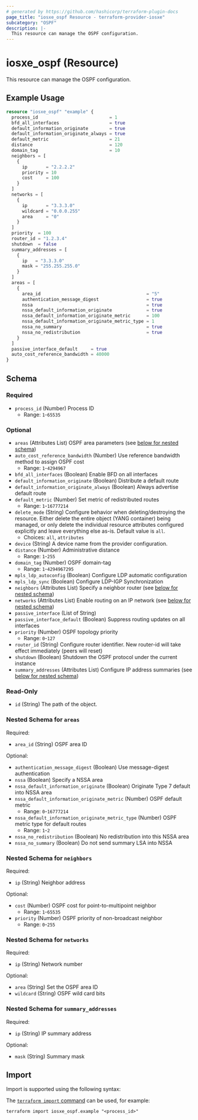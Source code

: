 ```yaml
---
# generated by https://github.com/hashicorp/terraform-plugin-docs
page_title: "iosxe_ospf Resource - terraform-provider-iosxe"
subcategory: "OSPF"
description: |-
  This resource can manage the OSPF configuration.
---
```


# iosxe_ospf (Resource)

This resource can manage the OSPF configuration.

## Example Usage

```terraform
resource "iosxe_ospf" "example" {
  process_id                           = 1
  bfd_all_interfaces                   = true
  default_information_originate        = true
  default_information_originate_always = true
  default_metric                       = 21
  distance                             = 120
  domain_tag                           = 10
  neighbors = [
    {
      ip       = "2.2.2.2"
      priority = 10
      cost     = 100
    }
  ]
  networks = [
    {
      ip       = "3.3.3.0"
      wildcard = "0.0.0.255"
      area     = "0"
    }
  ]
  priority  = 100
  router_id = "1.2.3.4"
  shutdown  = false
  summary_addresses = [
    {
      ip   = "3.3.3.0"
      mask = "255.255.255.0"
    }
  ]
  areas = [
    {
      area_id                                        = "5"
      authentication_message_digest                  = true
      nssa                                           = true
      nssa_default_information_originate             = true
      nssa_default_information_originate_metric      = 100
      nssa_default_information_originate_metric_type = 1
      nssa_no_summary                                = true
      nssa_no_redistribution                         = true
    }
  ]
  passive_interface_default     = true
  auto_cost_reference_bandwidth = 40000
}
```

<!-- schema generated by tfplugindocs -->
## Schema

### Required

- `process_id` (Number) Process ID
  - Range: `1`-`65535`

### Optional

- `areas` (Attributes List) OSPF area parameters (see [below for nested schema](#nestedatt--areas))
- `auto_cost_reference_bandwidth` (Number) Use reference bandwidth method to assign OSPF cost
  - Range: `1`-`4294967`
- `bfd_all_interfaces` (Boolean) Enable BFD on all interfaces
- `default_information_originate` (Boolean) Distribute a default route
- `default_information_originate_always` (Boolean) Always advertise default route
- `default_metric` (Number) Set metric of redistributed routes
  - Range: `1`-`16777214`
- `delete_mode` (String) Configure behavior when deleting/destroying the resource. Either delete the entire object (YANG container) being managed, or only delete the individual resource attributes configured explicitly and leave everything else as-is. Default value is `all`.
  - Choices: `all`, `attributes`
- `device` (String) A device name from the provider configuration.
- `distance` (Number) Administrative distance
  - Range: `1`-`255`
- `domain_tag` (Number) OSPF domain-tag
  - Range: `1`-`4294967295`
- `mpls_ldp_autoconfig` (Boolean) Configure LDP automatic configuration
- `mpls_ldp_sync` (Boolean) Configure LDP-IGP Synchronization
- `neighbors` (Attributes List) Specify a neighbor router (see [below for nested schema](#nestedatt--neighbors))
- `networks` (Attributes List) Enable routing on an IP network (see [below for nested schema](#nestedatt--networks))
- `passive_interface` (List of String)
- `passive_interface_default` (Boolean) Suppress routing updates on all interfaces
- `priority` (Number) OSPF topology priority
  - Range: `0`-`127`
- `router_id` (String) Configure router identifier. New router-id will take effect immediately (peers will reset)
- `shutdown` (Boolean) Shutdown the OSPF protocol under the current instance
- `summary_addresses` (Attributes List) Configure IP address summaries (see [below for nested schema](#nestedatt--summary_addresses))

### Read-Only

- `id` (String) The path of the object.

<a id="nestedatt--areas"></a>
### Nested Schema for `areas`

Required:

- `area_id` (String) OSPF area ID

Optional:

- `authentication_message_digest` (Boolean) Use message-digest authentication
- `nssa` (Boolean) Specify a NSSA area
- `nssa_default_information_originate` (Boolean) Originate Type 7 default into NSSA area
- `nssa_default_information_originate_metric` (Number) OSPF default metric
  - Range: `0`-`16777214`
- `nssa_default_information_originate_metric_type` (Number) OSPF metric type for default routes
  - Range: `1`-`2`
- `nssa_no_redistribution` (Boolean) No redistribution into this NSSA area
- `nssa_no_summary` (Boolean) Do not send summary LSA into NSSA


<a id="nestedatt--neighbors"></a>
### Nested Schema for `neighbors`

Required:

- `ip` (String) Neighbor address

Optional:

- `cost` (Number) OSPF cost for point-to-multipoint neighbor
  - Range: `1`-`65535`
- `priority` (Number) OSPF priority of non-broadcast neighbor
  - Range: `0`-`255`


<a id="nestedatt--networks"></a>
### Nested Schema for `networks`

Required:

- `ip` (String) Network number

Optional:

- `area` (String) Set the OSPF area ID
- `wildcard` (String) OSPF wild card bits


<a id="nestedatt--summary_addresses"></a>
### Nested Schema for `summary_addresses`

Required:

- `ip` (String) IP summary address

Optional:

- `mask` (String) Summary mask

## Import

Import is supported using the following syntax:

The [`terraform import` command](https://developer.hashicorp.com/terraform/cli/commands/import) can be used, for example:

```shell
terraform import iosxe_ospf.example "<process_id>"
```
